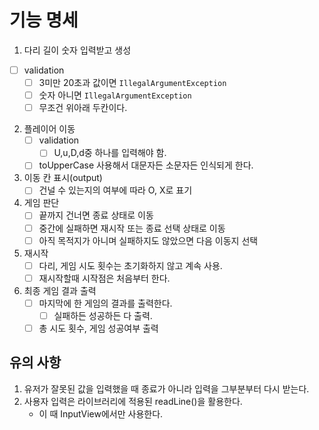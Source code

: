 # 기능 명세

1. 다리 길이 숫자 입력받고 생성
-[ ] validation
    -[ ] 3미만 20초과 값이면 `IllegalArgumentException`
    -[ ] 숫자 아니면 `IllegalArgumentException`
    -[ ] 무조건 위아래 두칸이다.

2. 플레이어 이동
    -[ ] validation
        -[ ] U,u,D,d중 하나를 입력해야 함.
    -[ ] toUpperCase 사용해서 대문자든 소문자든 인식되게 한다.
3. 이동 칸 표시(output)
    -[ ] 건널 수 있는지의 여부에 따라 O, X로 표기
4. 게임 판단
    -[ ] 끝까지 건너면 종료 상태로 이동
    -[ ] 중간에 실패하면 재시작 또는 종료 선택 상태로 이동
    -[ ] 아직 목적지가 아니며 실패하지도 않았으면 다음 이동지 선택
5. 재시작
    -[ ] 다리, 게임 시도 횟수는 초기화하지 않고 계속 사용.
    -[ ] 재시작할때 시작점은 처음부터 한다.
6. 최종 게임 결과 출력
    -[ ] 마지막에 한 게임의 결과를 출력한다.
        -[ ] 실패하든 성공하든 다 출력.
    -[ ] 총 시도 횟수, 게임 성공여부 출력 

## 유의 사항
1. 유저가 잘못된 값을 입력했을 때 종료가 아니라 입력을 그부분부터 다시 받는다.
2. 사용자 입력은 라이브러리에 적용된 readLine()을 활용한다.
    - 이 때 InputView에서만 사용한다.
